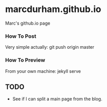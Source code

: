 # marcdurham.github.io
Marc's github.io page

### How To Post
Very simple actually:
    git push origin master
    
### How To Preview
From your own machine:
    jekyll serve
    
## TODO
- See if I can split a main page from the blog.
